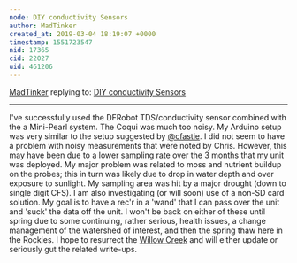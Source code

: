 ```yaml
---
node: DIY conductivity Sensors
author: MadTinker
created_at: 2019-03-04 18:19:07 +0000
timestamp: 1551723547
nid: 17365
cid: 22027
uid: 461206
---
```




[MadTinker](../profile/MadTinker) replying to: [DIY conductivity Sensors](../notes/roberts_ecofarm/10-24-2018/diy-conductivity-sensors)

----
I've successfully used the DFRobot TDS/conductivity sensor combined with the a Mini-Pearl system. The Coqui was much too noisy. My Arduino setup was very similar to the setup suggested  by [@cfastie](/profile/cfastie). I did not seem to have a problem with noisy measurements that were noted by Chris. However, this may have been due to a lower sampling rate over the 3 months that my unit was deployed. My major problem was related to moss and nutrient buildup on the probes; this in turn was likely due to drop in water depth and over exposure to sunlight. My sampling area was hit by a major drought (down to single digit CFS). I am also investigating (or will soon) use of a non-SD card solution. My goal is to have a rec'r in a 'wand' that I can pass over the unit and 'suck' the data off the unit.  I won't be back on either of these until spring due to some continuing, rather serious, health issues, a change management of the watershed of interest, and then the spring thaw here in the Rockies.  I hope to resurrect the [Willow Creek](https://publiclab.org/notes/MadTinker/03-21-2018/willow-creek-water-quality-monitoring-electrical-conductivity-sensor) and will either update or seriously gut the related write-ups. 